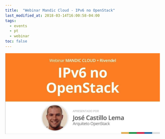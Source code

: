 ```yaml
---
title:  "Webinar Mandic Cloud - IPv6 no OpenStack"
last_modified_at: 2018-03-14T16:00:58-04:00
tags:
  - events
  - pt
  - webinar
toc: false
---
```


[![](/assets/images/posts/2018-08-20-mandic-webinar.jpeg)](https://labs.mandic.com.br/webinars/ipv6-openstack)

